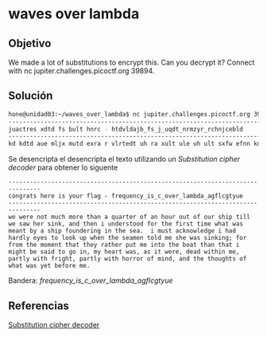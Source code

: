 # waves over lambda

## Objetivo

We made a lot of substitutions to encrypt this. Can you decrypt it? Connect with nc jupiter.challenges.picoctf.org 39894.

## Solución

```bash
hone@unidad03:~/waves_over_lambda$ nc jupiter.challenges.picoctf.org 39894
-------------------------------------------------------------------------------
juactres xdtd fs bult hnrc - htdvldajb_fs_j_uqdt_nrmzyr_rchnjcebld
-------------------------------------------------------------------------------
kd kdtd aue mljx mutd exra r vlrtedt uh ra xult ule uh ult sxfw efnn kd srk xdt sfap, ray exda f laydtseuuy hut exd hftse efmd kxre krs mdrae zb r sxfw hulaydtfac fa exd sdr.  f mlse rjpaukndycd f xry xrtynb dbds eu nuup lw kxda exd sdrmda euny md sxd krs sfapfac; hut htum exd mumdae exre exdb trexdt wle md faeu exd zure exra exre f mfcxe zd srfy eu cu fa, mb xdrte krs, rs fe kdtd, ydry kfexfa md, wrtenb kfex htfcxe, wrtenb kfex xuttut uh mfay, ray exd exulcxes uh kxre krs bde zdhutd md.
```

Se desencripta el desencripta el texto utilizando un *Substitution cipher decoder* para obtener lo siguente

```
-------------------------------------------------------------------------------
congrats here is your flag - frequency_is_c_over_lambda_agflcgtyue
-------------------------------------------------------------------------------
we were not much more than a quarter of an hour out of our ship till we saw her sink, and then i understood for the first time what was meant by a ship foundering in the sea.  i must acknowledge i had hardly eyes to look up when the seamen told me she was sinking; for from the moment that they rather put me into the boat than that i might be said to go in, my heart was, as it were, dead within me, partly with fright, partly with horror of mind, and the thoughts of what was yet before me.
```

Bandera: *frequency_is_c_over_lambda_agflcgtyue*

## Referencias

[Substitution cipher decoder](https://planetcalc.com/8047/)

